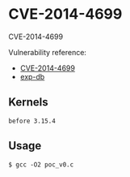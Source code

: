 # CVE-2014-4699

CVE-2014-4699

Vulnerability reference:
 * [CVE-2014-4699](http://www.cve.mitre.org/cgi-bin/cvename.cgi?name=CVE-2014-4699)  
 * [exp-db](https://www.exploit-db.com/exploits/34134/)  

## Kernels
```
before 3.15.4
```   

## Usage
```
$ gcc -O2 poc_v0.c

```  





